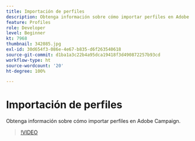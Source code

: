 ```yaml
---
title: Importación de perfiles
description: Obtenga información sobre cómo importar perfiles en Adobe Campaign.
feature: Profiles
role: Developer
level: Beginner
kt: 7968
thumbnail: 342085.jpg
exl-id: 30d654f3-086e-4e67-b835-d6f263540618
source-git-commit: d1ba1a3c22b4a95dca19418f3d490872257b93cd
workflow-type: ht
source-wordcount: '20'
ht-degree: 100%

---
```


# Importación de perfiles

Obtenga información sobre cómo importar perfiles en Adobe Campaign.

>[!VIDEO](https://video.tv.adobe.com/v/342085?quality=12&learn=on)
